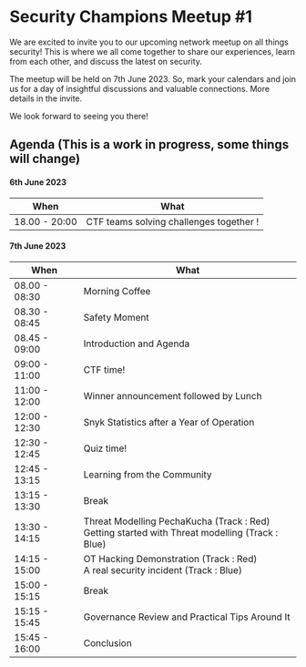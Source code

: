 # Security Champions Meetup #1 

We are excited to invite you to our upcoming network meetup on all things security! This is where we all come together to share our experiences, learn from each other, and discuss the latest on security.

The meetup will be held on 7th June 2023. So, mark your calendars and join us for a day of insightful discussions and valuable connections. More details in the invite.

We look forward to seeing you there!


## Agenda (This is a work in progress, some things will change)

#### 6th June 2023

| **When** | **What** |
|---|---|
| 18.00 - 20:00 | CTF teams solving challenges together ! |

#### 7th June 2023

| **When** | **What** |
|---|---|
| 08.00 - 08:30 | Morning Coffee |
| 08.30 - 08:45 | Safety Moment |
| 08.45 - 09:00 | Introduction and Agenda |
| 09:00 - 11:00 | CTF time! |
| 11:00 - 12:00 | Winner announcement followed by Lunch |
| 12:00 - 12:30 | Snyk Statistics after a Year of Operation |
| 12:30 - 12:45 | Quiz time! |
| 12:45 - 13:15 | Learning from the Community |
| 13:15 - 13:30 | Break |
| 13:30 - 14:15 | Threat Modelling PechaKucha (Track : Red)<br>Getting started with Threat modelling (Track : Blue)|
| 14:15 - 15:00 | OT Hacking Demonstration (Track : Red)<br>A real security incident (Track : Blue)|
| 15:00 - 15:15 | Break |
| 15:15 - 15:45 | Governance Review and Practical Tips Around It |
| 15:45 - 16:00 | Conclusion |